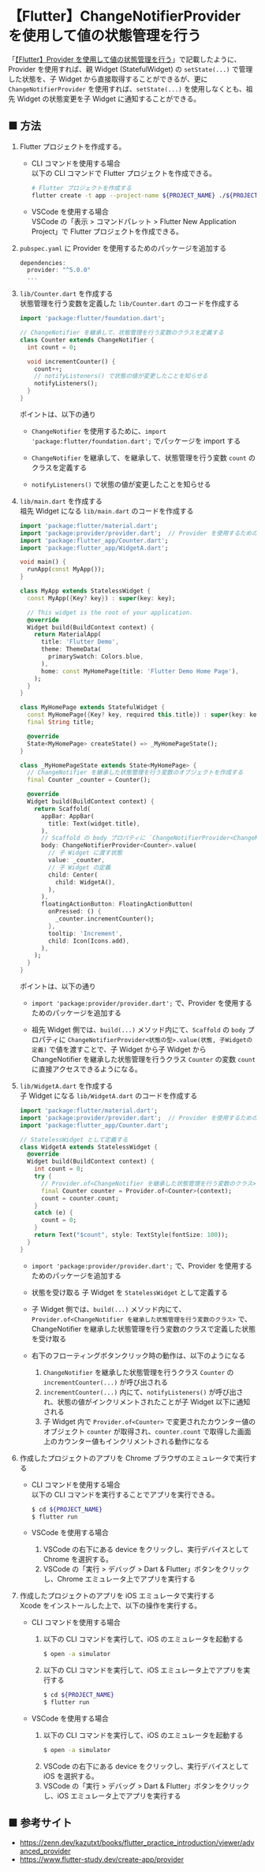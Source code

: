 # 【Flutter】ChangeNotifierProvider を使用して値の状態管理を行う

「[【Flutter】Provider を使用して値の状態管理を行う](https://github.com/Yagami360/ai-product-dev-tips/tree/master/front_end/cross_platform_app/16)」で記載したように、Provider を使用すれば、親 Widget (StatefulWidget) の `setState(...)` で管理した状態を、子 Widget から直接取得することができるが、更に `ChangeNotifierProvider` を使用すれば、`setState(...)` を使用しなくとも、祖先 Widget の状態変更を子 Widget に通知することができる。

## ■ 方法

1. Flutter プロジェクトを作成する。<br>
    - CLI コマンドを使用する場合<br>
      以下の CLI コマンドで Flutter プロジェクトを作成できる。
      ```sh
      # Flutter プロジェクトを作成する
      flutter create -t app --project-name ${PROJECT_NAME} ./${PROJECT_NAME}
      ```

    - VSCode を使用する場合<br>
      VSCode の「表示 > コマンドパレット > Flutter New Application Project」で Flutter プロジェクトを作成できる。


1. `pubspec.yaml` に Provider を使用するためのパッケージを追加する
    ```dart
    dependencies:
      provider: "^5.0.0"
      ...
    ```

1. `lib/Counter.dart` を作成する<br>
    状態管理を行う変数を定義した `lib/Counter.dart` のコードを作成する

    ```dart
    import 'package:flutter/foundation.dart';

    // ChangeNotifier を継承して、状態管理を行う変数のクラスを定義する
    class Counter extends ChangeNotifier {
      int count = 0;

      void incrementCounter() {
        count++;
        // notifyListeners() で状態の値が変更したことを知らせる
        notifyListeners();
      }
    }
    ```

    ポイントは、以下の通り

    -  `ChangeNotifier` を使用するために、`import 'package:flutter/foundation.dart';` でパッケージを import する

    - `ChangeNotifier` を継承して、を継承して、状態管理を行う変数 `count` のクラスを定義する

    - `notifyListeners()` で状態の値が変更したことを知らせる


1. `lib/main.dart` を作成する<br>
    祖先 Widget になる `lib/main.dart` のコードを作成する

    ```dart
    import 'package:flutter/material.dart';
    import 'package:provider/provider.dart';  // Provider を使用するためのパッケージを追加する
    import 'package:flutter_app/Counter.dart';
    import 'package:flutter_app/WidgetA.dart';

    void main() {
      runApp(const MyApp());
    }

    class MyApp extends StatelessWidget {
      const MyApp({Key? key}) : super(key: key);

      // This widget is the root of your application.
      @override
      Widget build(BuildContext context) {
        return MaterialApp(
          title: 'Flutter Demo',
          theme: ThemeData(
            primarySwatch: Colors.blue,
          ),
          home: const MyHomePage(title: 'Flutter Demo Home Page'),
        );
      }
    }

    class MyHomePage extends StatefulWidget {
      const MyHomePage({Key? key, required this.title}) : super(key: key);
      final String title;

      @override
      State<MyHomePage> createState() => _MyHomePageState();
    }

    class _MyHomePageState extends State<MyHomePage> {
      // ChangeNotifier を継承した状態管理を行う変数のオブジェクトを作成する
      final Counter _counter = Counter();

      @override
      Widget build(BuildContext context) {
        return Scaffold(
          appBar: AppBar(
            title: Text(widget.title),
          ),
          // Scaffold の body プロパティに `ChangeNotifierProvider<ChangeNotifier を継承した状態管理を行う変数の型>.value(ChangeNotifier を継承した状態管理を行う変数 子Widgetの定義)` で値を渡すことで、子 Widget から ChangeNotifier を継承した状態管理を行う変数に直接アクセスできるようになる。
          body: ChangeNotifierProvider<Counter>.value(
            // 子 Widget に渡す状態
            value: _counter,
            // 子 Widget の定義
            child: Center(
              child: WidgetA(),
            ),
          ),
          floatingActionButton: FloatingActionButton(
            onPressed: () {
              _counter.incrementCounter();
            },
            tooltip: 'Increment',
            child: Icon(Icons.add),
          ),      
        );
      }
    }
    ```

    ポイントは、以下の通り

    - `import 'package:provider/provider.dart';` で、Provider を使用するためのパッケージを追加する

    - 祖先 Widget 側では、`build(...)` メソッド内にて、`Scaffold` の `body` プロパティに `ChangeNotifierProvider<状態の型>.value(状態, 子Widgetの定義)` で値を渡すことで、子 Widget から子 Widget から ChangeNotifier を継承した状態管理を行うクラス `Counter` の変数 `count` に直接アクセスできるようになる。


1. `lib/WidgetA.dart` を作成する<br>
    子 Widget になる `lib/WidgetA.dart` のコードを作成する

    ```dart
    import 'package:flutter/material.dart';
    import 'package:provider/provider.dart';  // Provider を使用するためのパッケージを追加する
    import 'package:flutter_app/Counter.dart';

    // StatelessWidget として定義する
    class WidgetA extends StatelessWidget {
      @override
      Widget build(BuildContext context) {
        int count = 0;
        try {
          // Provider.of<ChangeNotifier を継承した状態管理を行う変数のクラス> で、ChangeNotifier を継承した状態管理を行う変数のクラスで定義した状態を受け取る
          final Counter counter = Provider.of<Counter>(context);
          count = counter.count;
        }
        catch (e) {
          count = 0;
        }
        return Text("$count", style: TextStyle(fontSize: 100));
      }
    }
    ```

    - `import 'package:provider/provider.dart';` で、Provider を使用するためのパッケージを追加する

    - 状態を受け取る 子 Widget を `StatelessWidget` として定義する

    - 子 Widget 側では、`build(...)` メソッド内にて、`Provider.of<ChangeNotifier を継承した状態管理を行う変数のクラス>` で、ChangeNotifier を継承した状態管理を行う変数のクラスで定義した状態を受け取る

    - 右下のフローティングボタンクリック時の動作は、以下のようになる
      1. `ChangeNotifier` を継承した状態管理を行うクラス `Counter` の `incrementCounter(...)` が呼び出される
      1. `incrementCounter(...)` 内にて、`notifyListeners()` が呼び出され、状態の値がインクリメントされたことが子 Widget 以下に通知される
      1. 子 Widget 内で `Provider.of<Counter>` で変更されたカウンター値のオブジェクト `counter` が取得され、`counter.count` で取得した画面上のカウンター値もインクリメントされる動作になる
 

1. 作成したプロジェクトのアプリを Chrome ブラウザのエミュレータで実行する<br>
    - CLI コマンドを使用する場合<br>
      以下の CLI コマンドを実行することでアプリを実行できる。
      ```sh
      $ cd ${PROJECT_NAME}
      $ flutter run
      ```

    - VSCode を使用する場合<br>
      1. VSCode の右下にある device をクリックし、実行デバイスとして Chrome を選択する。
      1. VSCode の「実行 > デバッグ > Dart & Flutter」ボタンをクリックし、Chrome エミュレータ上でアプリを実行する

1. 作成したプロジェクトのアプリを iOS エミュレータで実行する<br>
    Xcode をインストールした上で、以下の操作を実行する。<br>

    - CLI コマンドを使用する場合<br>
      1. 以下の CLI コマンドを実行して、iOS のエミュレータを起動する
          ```sh
          $ open -a simulator
          ```
      1. 以下の CLI コマンドを実行して、iOS エミュレータ上でアプリを実行する
          ```sh
          $ cd ${PROJECT_NAME}
          $ flutter run
          ```

    - VSCode を使用する場合<br>
      1. 以下の CLI コマンドを実行して、iOS のエミュレータを起動する
          ```sh
          $ open -a simulator
          ```
      1. VSCode の右下にある device をクリックし、実行デバイスとして iOS を選択する。
      1. VSCode の「実行 > デバッグ > Dart & Flutter」ボタンをクリックし、iOS エミュレータ上でアプリを実行する

## ■ 参考サイト

- https://zenn.dev/kazutxt/books/flutter_practice_introduction/viewer/advanced_provider
- https://www.flutter-study.dev/create-app/provider
